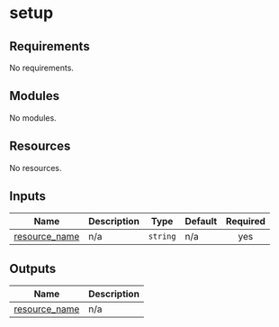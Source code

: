 # setup

<!-- BEGIN_TF_DOCS -->
## Requirements

No requirements.

## Modules

No modules.

## Resources

No resources.

## Inputs

| Name | Description | Type | Default | Required |
|------|-------------|------|---------|:--------:|
| <a name="input_resource_name"></a> [resource\_name](#input\_resource\_name) | n/a | `string` | n/a | yes |

## Outputs

| Name | Description |
|------|-------------|
| <a name="output_resource_name"></a> [resource\_name](#output\_resource\_name) | n/a |
<!-- END_TF_DOCS -->

